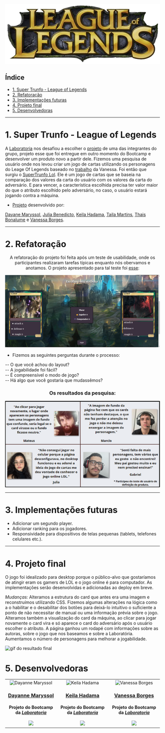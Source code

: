 <div align="center">

![titulo e imagem da capa](./src/images/logo.png)

</div>

## Índice

- [1. Super Trunfo - League of Legends](#-super-trunfo---league-of-legends)
- [2. Refatoração](#-refatoração)
- [3. Implementações futuras](#-implementações-futuras)
- [4. Projeto final](#projeto-final)
- [5. Desenvolvedoras](#desenvolvedoras)

---

# 1. Super Trunfo - League of Legends

A [Laboratoria](https://www.laboratoria.la/br) nos desafiou a escolher o [projeto](https://github.com/Laboratoria/SAP007-data-lovers) de uma das integrantes do grupo, projeto esse que foi entregue em outro momento do Bootcamp e desenvolver um produto novo a partir dele. Fizemos uma pesquisa de usuário onde nos levou criar um jogo de cartas utilizando os personagens do Leage Of Legends baseado no [trabalho](https://vanessavb92.github.io/SAP007-data-lovers/src/) da Vanessa.
Foi então que surgiu o [SuperTrunfo Lol](https://juliabb.github.io/super-trunfo-lol/). Ele é um jogo de cartas que se baseia na comparação dos valores da carta do usuário com os valores da carta do adversário. E para vencer, a característica escolhida precisa ter valor maior do que o atributo escolhido pelo adversário, no caso, o usuário estará jogando contra a máquina.<br>

* [Projeto](https://github.com/juliabb/super-trunfo-lol) desenvolvido por:

[Dayane Maryssol](https://www.linkedin.com/in/dayannemaryssol/), [Julia Benedicto](https://www.linkedin.com/in/julia-cruz-7aa339183/), [Keila Hadama](https://www.linkedin.com/in/keila-hadama/), [Taila Martins](https://www.linkedin.com/in/taila-martins/), [Thais Bonalume](https://www.linkedin.com/in/thais-moreira-jesus-bonalume/) e [Vanessa Borges](https://www.linkedin.com/in/vanessa-borges-a05b4636/).

---
# 2. Refatoração

<div align="center">
  
A refatoração do projeto foi feita após um teste de usabilidade, onde os participantes realizaram tarefas típicas enquanto nós obervamos e anotamos. O projeto apresentado para tal teste foi [esse](https://juliabb.github.io/super-trunfo-lol/):<br>

![imagem do projeto anterior](./src/images/projeto-antigo-layout.png)

</div>

- Fizemos as seguintes perguntas durante o processo:

-- O que você achou do layout?<br>
-- A jogabilidade foi fácil?<br>
-- É compreensível o modo de jogo?<br>
-- Há algo que você gostaria que mudassêmos?<br>

<div align="center">
  
### Os resultados da pesquisa:

![teste de usabilidade](./src/images/usabilidade-readme.png)

</div>
 
---
 # 3. Implementações futuras

- Adicionar um segundo player.
- Adicionar ranking para os jogadores.
- Responsividade para dispositivos de telas pequenas (tablets, telefones celulares etc.).

---
# 4. Projeto final

O jogo foi idealizado para desktop porque o público-alvo que gostaríamos de atingir eram os gamers de LOL e o jogo online é para computador. As implementações serão desenvolvidas e adicionadas ao deploy em breve. 

*Mudanças:* Alteramos a estrutura do card que antes era uma imagem e reconstruímos utilizando CSS. 
Fizemos algumas alterações na lógica como a o habilitar e o desabilitar dos botões para deixá-lo intuitivo o suficiente a ponto de não necessitar de manual ou uma informação prévia sobre o jogo. Alteramos também a visualização do card da máquina, ao clicar para jogar novamente o card vira e só aparece o card do adversário após o usuário escolher o atributo. A página ganhou um rodapé com informações sobre as autoras, sobre o jogo que nos baseamos e sobre a Laboratória. Aumentamos o número de personagens para melhorar a jogabilidade.

![gif do resultado final](./src/images/gif.video.projeto.gif)

# 5. Desenvolvedoras

<table>
<td>
  <div align= "center">
    <img alt="Dayanne Maryssol" height="150" src="https://avatars.githubusercontent.com/u/92697749?v=4"> 
  </div>
  <h3 align="center"><a href="https://github.com/Maryssun">Dayanne Maryssol</a></h3>
  <h4 align="center">Projeto do Bootcamp da <em><a href="https://hub.laboratoria.la/br">Laboratoria</a></em></h4>
  <div align="center">
     <a href="https://www.linkedin.com/in/dayannemaryssol/" target="_blank"><img src="https://img.shields.io/badge/-LinkedIn-%230077B5?style=for-the-badge&logo=linkedin&logoColor=white"></a>
  </div>
  </div>
</td>

<td>
  <div align= "center">
    <img alt="Keila Hadama" height="150" src="https://avatars.githubusercontent.com/u/88164568?v=4"> 
  </div>
  <h3 align="center"><a href="https://github.com/hadamakei">Keila Hadama</a></h3>
  <h4 align="center">Projeto do Bootcamp da <em><a href="https://hub.laboratoria.la/br">Laboratoria</a></em></h4>
  <div align="center">
    <a href="https://www.linkedin.com/in/keila-hadama/" target="_blank"><img src="https://img.shields.io/badge/-LinkedIn-%230077B5?style=for-the-badge&logo=linkedin&logoColor=white"></a>
  </div>
</td>

<td>
    <div align= "center">
    <img alt="Vanessa Borges" height="150" src="https://avatars.githubusercontent.com/u/89863244?v=4"> 
  </div>
  <h3 align="center"><a href="https://github.com/vanessavb92">Vanessa Borges</a></h3>
  <h4 align="center">Projeto do Bootcamp da <em><a href="https://hub.laboratoria.la/br">Laboratoria</a></em></h4>
  <div align="center">
    <a href="https://www.linkedin.com/in/vanessa-borges-a05b4636/" target="_blank"><img src="https://img.shields.io/badge/-LinkedIn-%230077B5?style=for-the-badge&logo=linkedin&logoColor=white"></a>
  </div>
   
</td>

</table>
